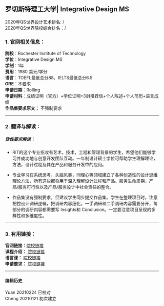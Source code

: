 ##  罗切斯特理工大学| Integrative Design MS
2020年QS世界设计艺术排名: /   
2020年QS世界院校综合排名：/

### 1. 官网相关信息：

**院校**：Rochester Institute of Technology  
**学位**：Integrative Design MS  
**学制**：1年  
**费用**：1980 美元/学分  
**语言**：TOEFL最低总分88，IELTS最低总分6.5  
**GRE**：不要求  
**申请日期**：Rolling  
**申请材料**：成绩证明（官方）+学位证明+3封推荐信+个人陈述+个人简历+语言成绩      
**作品集要求原文：** 不强制要求

---


### 2. 翻译与解读：

##### 软性要求解读：

- RIT的这个专业招收有艺术，技术，工程和管理背景的学生，希望他们能够学习并成功地与创意开发团队互动。一年制设计硕士学位可帮助学生理解理论，方法，设计过程及其在产品和服务开发中的应用。

- 专业学习在系统思考，头脑风暴，同理心等领域建立了各种创造性的设计思维理论方法，所有这些都将用于深入理解设计过程和产品。服务生命周期，产品/服务可行性以及产品/服务设计中社会责任的整合。

- 作品集没有强制要求，但建议学生同步提交作品集。学生在整理项目时，注意把控设计调研逻辑，把调研内容细化，一手调研和二手调研内容需要分开，每部分的调研内容都需要写 Insights和 Conclusion。一定要注意项目呈现的多样性和多维度性。


---

### 3. 有用链接：

**官网链接：**[院校链接](https://www.rit.edu/study/integrative-design-ms)  
**课程介绍：** [院校链接](https://www.rit.edu/study/integrative-design-ms#curriculum)  
**语言课：** [院校链接](https://www.rit.edu/emcs/ptgrad/apply/information-for-international-applicants)  
**申请要求：** [院校链接](https://www.rit.edu/programs/visual-communication-design-mfa)  


---


#### 编辑历史
Yuan 20210224 已校对  
Cheng 20210121 初次建立  
